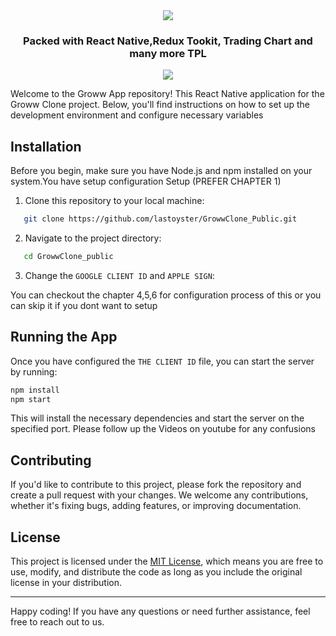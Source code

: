 


<div align="center">
   <img src="https://resources.groww.in/web-assets/img/website-logo/groww-logo-light.svg"/>
  <h3 align="center">Packed with React Native,Redux Tookit, Trading Chart and many more TPL</h3>
   <img src="https://skillicons.dev/icons?i=react,redux"/>
</div>


Welcome to the Groww App repository! This React Native application for the Groww Clone project. Below, you'll find instructions on how to set up the development environment and configure necessary variables 

## Installation

Before you begin, make sure you have Node.js and npm installed on your system.You have setup configuration  Setup (PREFER CHAPTER 1) 

1. Clone this repository to your local machine:

```sh
   git clone https://github.com/lastoyster/GrowwClone_Public.git
```

2. Navigate to the project directory:

```sh
   cd GrowwClone_public
 ```

3. Change the `GOOGLE CLIENT ID` and `APPLE SIGN`:

You can checkout the chapter 4,5,6 for configuration process of this or you can skip it if you dont want to setup


## Running the App

Once you have configured the `THE CLIENT ID` file, you can start the server by running:

```sh
npm install
npm start
```
This will install the necessary dependencies and start the server on the specified port.
Please follow up the Videos on youtube for any confusions


## Contributing

If you'd like to contribute to this project, please fork the repository and create a pull request with your changes. We welcome any contributions, whether it's fixing bugs, adding features, or improving documentation.

## License

This project is licensed under the [MIT License](LICENSE), which means you are free to use, modify, and distribute the code as long as you include the original license in your distribution.

---

Happy coding! If you have any questions or need further assistance, feel free to reach out to us.
